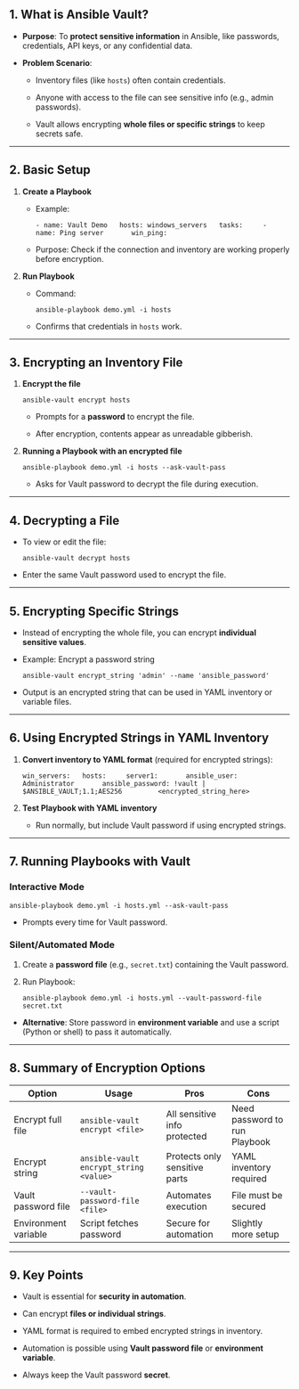 
## **1. What is Ansible Vault?**

- **Purpose**: To **protect sensitive information** in Ansible, like passwords, credentials, API keys, or any confidential data.
    
- **Problem Scenario**:
    
    - Inventory files (like `hosts`) often contain credentials.
        
    - Anyone with access to the file can see sensitive info (e.g., admin passwords).
        
    - Vault allows encrypting **whole files or specific strings** to keep secrets safe.
        

---

## **2. Basic Setup**

1. **Create a Playbook**
    
    - Example:
        
        `- name: Vault Demo   hosts: windows_servers   tasks:     - name: Ping server       win_ping:`
        
    - Purpose: Check if the connection and inventory are working properly before encryption.
        
2. **Run Playbook**
    
    - Command:
        
        `ansible-playbook demo.yml -i hosts`
        
    - Confirms that credentials in `hosts` work.
        

---

## **3. Encrypting an Inventory File**

1. **Encrypt the file**
    
    `ansible-vault encrypt hosts`
    
    - Prompts for a **password** to encrypt the file.
        
    - After encryption, contents appear as unreadable gibberish.
        
2. **Running a Playbook with an encrypted file**
    
    `ansible-playbook demo.yml -i hosts --ask-vault-pass`
    
    - Asks for Vault password to decrypt the file during execution.
        

---

## **4. Decrypting a File**

- To view or edit the file:
    
    `ansible-vault decrypt hosts`
    
- Enter the same Vault password used to encrypt the file.
    

---

## **5. Encrypting Specific Strings**

- Instead of encrypting the whole file, you can encrypt **individual sensitive values**.
    
- Example: Encrypt a password string
    
    `ansible-vault encrypt_string 'admin' --name 'ansible_password'`
    
- Output is an encrypted string that can be used in YAML inventory or variable files.
    

---

## **6. Using Encrypted Strings in YAML Inventory**

1. **Convert inventory to YAML format** (required for encrypted strings):
    
    `win_servers:   hosts:     server1:       ansible_user: Administrator       ansible_password: !vault |         $ANSIBLE_VAULT;1.1;AES256         <encrypted_string_here>`
    
2. **Test Playbook with YAML inventory**
    
    - Run normally, but include Vault password if using encrypted strings.
        

---

## **7. Running Playbooks with Vault**

### **Interactive Mode**

`ansible-playbook demo.yml -i hosts.yml --ask-vault-pass`

- Prompts every time for Vault password.
    

### **Silent/Automated Mode**

1. Create a **password file** (e.g., `secret.txt`) containing the Vault password.
    
2. Run Playbook:
    
    `ansible-playbook demo.yml -i hosts.yml --vault-password-file secret.txt`
    

- **Alternative**: Store password in **environment variable** and use a script (Python or shell) to pass it automatically.
    

---

## **8. Summary of Encryption Options**

|Option|Usage|Pros|Cons|
|---|---|---|---|
|Encrypt full file|`ansible-vault encrypt <file>`|All sensitive info protected|Need password to run Playbook|
|Encrypt string|`ansible-vault encrypt_string <value>`|Protects only sensitive parts|YAML inventory required|
|Vault password file|`--vault-password-file <file>`|Automates execution|File must be secured|
|Environment variable|Script fetches password|Secure for automation|Slightly more setup|

---

## **9. Key Points**

- Vault is essential for **security in automation**.
    
- Can encrypt **files or individual strings**.
    
- YAML format is required to embed encrypted strings in inventory.
    
- Automation is possible using **Vault password file** or **environment variable**.
    
- Always keep the Vault password **secret**.